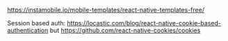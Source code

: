 https://instamobile.io/mobile-templates/react-native-templates-free/

Session based auth: https://locastic.com/blog/react-native-cookie-based-authentication but https://github.com/react-native-cookies/cookies
